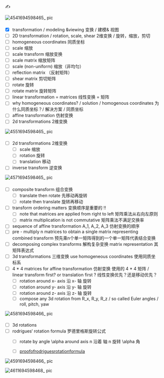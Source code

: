 ✍️ 

![4541694598465_ pic](https://github.com/ChenxingWang93/ComputationalGeometry/assets/31954987/382d4e23-39d0-455b-aacc-1c0cbe57463f)

####
- [x] transformation / modeling &viewing 变换 / 建模& 视图
- [ ] 2D transformation / rotation, scale, shear 2维变换 / 旋转，缩放，剪切
- [ ] homogeneous coordinates 同质坐标
- [ ] scale 缩放
- [ ] scale transform 缩放变换
- [ ] scale matrix 缩放矩阵
- [ ] scale (non-uniform) 缩放（非均匀）
- [ ] reflection matrix （反射矩阵）
- [ ] shear matrix 剪切矩阵
- [ ] rotate 旋转
- [ ] rotate matrix 旋转矩阵
- [ ] linear transformation = matrices 线性变换 = 矩阵
- [ ] why homogeneous coordinates? / solution / homogenous coordinates 为什么同质坐标？/ 解决方案 / 同质坐标 
- [ ] affine transformation 仿射变换
- [ ] 2d transformations 2维变换

![4551694598465_ pic](https://github.com/ChenxingWang93/ComputationalGeometry/assets/31954987/04b77f33-9423-40a6-808a-6c0562dfd6ee)

#### 
- [ ] 2d transformations 2维变换
  - [ ] scale 缩放
  - [ ] rotation 旋转
  - [ ] translation 移动
     
- [ ] inverse transform 逆变换

![4571694598465_ pic](https://github.com/ChenxingWang93/ComputationalGeometry/assets/31954987/ca1ce76e-e98e-4ec6-bd58-7cdc924ae64e)

#### 
- [ ] composite transform 组合变换
  - [ ] translate then rotate 先移动再旋转
  - [ ] rotate then translate 旋转再移动
- [ ] transform ordering matters 变换顺序是重要的 ‼️
  - [ ] note that matrices are applied from right to left 矩阵乘法从右向左原则
  - [ ] matrix multiplication is not commutative 矩阵乘法不满足交换率
- [ ] sequence of affine transformation A_1, A_2, A_3 仿射变换的顺序
- [ ] pre - multiply n matrices to obtain a single matrix representing combined transform 预先乘n个单一矩阵得到的一个单一矩阵代表结合变换
- [ ] decomposing complex transforms 解构复杂变换 matrix representation 其矩阵表达式
- [ ] 3d transformations 三维变换 use homogeneous coordinates 使用同质坐标系
- [ ] 4 * 4 matrices for affine transformation 仿射变换 使用的 4 * 4 矩阵 / linear transform first? or translation first ? 线性变换优先？还是移动优先？
  - [ ] rotation around x- axis 沿 x- 轴 旋转
  - [ ] rotation around y- axis 沿 y- 轴 旋转
  - [ ] rotation around z- axis 沿 z- 轴 旋转
  - [ ] compose any 3d rotation from R_x, R_y, R_z / so called Euler angles / roll, pitch, yaw

![4581694598466_ pic](https://github.com/ChenxingWang93/ComputationalGeometry/assets/31954987/0678a319-733e-4ce8-ba5f-ce1d5a093765)

#### 
- [ ] 3d rotations
- [ ] rodrigues‘ rotation formula 罗德里格斯旋转公式
  - [ ] rotate by angle \alpha around axis n 沿着 轴 n 旋转 \alpha 角
  - [ ] [proofofrodriguesrotationformula](https://planetmath.org/proofofrodriguesrotationformula)


![4591694598466_ pic](https://github.com/ChenxingWang93/ComputationalGeometry/assets/31954987/24c7b214-2dd9-4c29-be0c-620a1b385a47)


![4611694598468_ pic](https://github.com/ChenxingWang93/ComputationalGeometry/assets/31954987/0b0020bd-46e4-408d-9792-13ae52c1ac6f)
